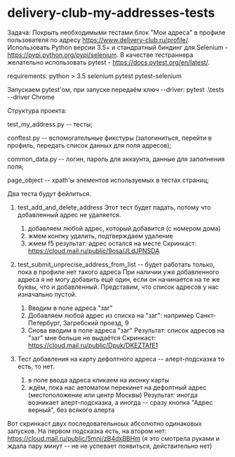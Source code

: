 # delivery-club-my-addresses-tests

Задача:
Покрыть необходимыми тестами блок "Мои адреса" в профиле пользователя по адресу https://www.delivery-club.ru/profile/.
Использовать Python версии 3.5+ и стандратный биндинг для Selenium - https://pypi.python.org/pypi/selenium.
В качестве тестраннера желательно использовать pytest - https://docs.pytest.org/en/latest/.

requirements:
python > 3.5
selenium
pytest
pytest-selenium

Запускаем pytest'ом, при запуске передаём ключ --driver:
pytest .\tests --driver Chrome

Структура проекта:

test_my_address.py -- тесты;

conftest.py -- вспомогательные фикстуры (залогиниться, перейти в профиль, передать список данных для поля адресов);

common_data.py -- логин, пароль для аккаунта, данные для заполнения поля;

page_object -- xpath'ы элементов используемых в тестах страниц;


Два теста будут фейлиться.
1) test_add_and_delete_address
Этот тест будет падать, потому что добавленный адрес не удаляется.
    1) добавляем любой адрес, который добавится (с номером дома)
    2) жмем конпку удалить, подтверждаем удаление
    3) жмем f5
    результат: адрес остался на месте
Скринкаст: https://cloud.mail.ru/public/9osa/JLdJPNSDA

2) test_submit_unprecise_address_from_list -- будет работать только, пока в профиле нет такого адреса
    При наличии уже добавленного адреса я не могу добавить ещё один,
    если он начинается на те же буквы, что и добавленный.
    Представим, что список адресов у нас изначально пустой.
    1) Вводим в поле адреса "заг"
    2) Добавляем любой адрес из списка на "заг": например Санкт-Петербург, Загребский проезд, 9
    3) Снова вводим в поле адреса "заг"
    Результат: список адресов на "заг" мне больше не выдаётся
Скринкаст: https://cloud.mail.ru/public/Dpuk/DKEZTAfE1

3) Тест добавления на карту дефолтного адреса -- алерт-подсказка то есть, то нет.
    1) в поле ввода адреса кликаем на иконку карты
    2) ждём, пока нас автоматом перекинет на дефолтный адрес (местоположение или центр Москвы)
    Результат: иногда возникает алерт-подсказка, а иногда -- сразу кнопка "Адрес верный", без всякого алерта

Вот скринкаст двух последовательноых абсолютно одинаковых запусков. На первом подсказка есть, на втором нет:
https://cloud.mail.ru/public/5mnj/zB4dxBBHm
(я это смотрела руками и ждала пару минут -- не не успевает появиться, действительно нет)
